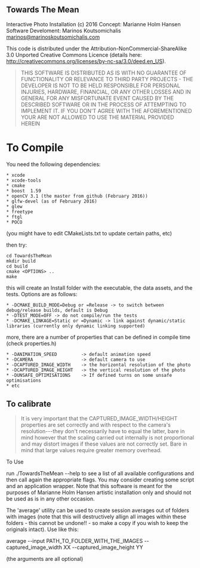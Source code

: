 ## Towards The Mean ##

Interactive Photo Installation (c) 2016
Concept: Marianne Holm Hansen
Software Develoment: Marinos Koutsomichalis <marinos@marinoskoutsomichalis.com>

This code is distributed under the Attribution-NonCommercial-ShareAlike 3.0 Unported Creative Commons Licence (details here: http://creativecommons.org/licenses/by-nc-sa/3.0/deed.en_US).

> THIS SOFTWARE IS DISTRIBUTED AS IS WITH NO GUARANTEE OF FUNCTIONALITY OR RELEVANCE TO THIRD PARTY PROJECTS - THE DEVELOPER IS NOT TO BE HELD RESPONSIBLE FOR PERSONAL INJURIES, HARDWARE, FINANCIAL, OR ANY OTHER LOSSES AND IN GENERAL FOR ANY MISFORTUNATE EVENT CAUSED BY THE DESCRIBED SOFTWARE OR IN THE PROCESS OF ATTEMPTING TO IMPLEMENT IT. IF YOU DON'T AGREE WITH THE AFOREMENTIONED YOUR ARE NOT ALLOWED TO USE THE MATERIAL PROVIDED HEREIN

# To Compile #

You need the following dependencies:

    * xcode
    * xcode-tools
    * cmake
    * boost  1.59
    * openCV 3.1 (the master from github (February 2016))
    * glfw-devel (as of February 2016)
    * glew
	* freetype
	* ftgl
	* POCO
	
(you might have to edit CMakeLists.txt to update certain paths, etc)

then try:

	cd TowardsTheMean
	mkdir build
	cd build
	cmake <OPTIONS> ..
	make

this will create an Install folder with the executable, the data assets, and the tests. Options are as follows:

    * -DCMAKE_BUILD_MODE=Debug or =Release -> to switch between debug/release builds, default is Debug
    * -DTEST_MODE=OFF -> do not compile/run the tests
	* -DCMAKE_LINKAGE=Static or =Dynamic -> link against dynamic/static libraries (currently only dynamic linking supported)

more, there are a number of properties that can be defined in compile time (check properties.h)

	* -DANIMATION_SPEED			-> default animation speed
	* -DCAMERA	                -> default camera to use
	* -DCAPTURED_IMAGE_WIDTH    -> the horizontal resolution of the photo 
	* -DCAPTURED_IMAGE_HEIGHT   -> the vertical resolution of the photo 
	* -DUNSAFE_OPTIMISATIONS    -> If defined turns on some unsafe optimisations
	* etc
	
## To calibrate ##

> It is very important that the CAPTURED_IMAGE_WIDTH/HEIGHT properties are set correctly and with respect to the camera's resolution---they don't necessarily have to equal the latter, bare in mind however that the scaling carried out internally is not proportional and may distort images if these values are not correctly set. Bare in mind that large values require greater memory overhead. 

To Use

run ./TowardsTheMean --help to see a list of all available configurations and then call again the appropriate flags. You may consider creating some script and an application wrapper. Note that this software is meant for the purposes of Marianne Holm Hansen artistic installation only and should not be used as is in any other occasion. 

The 'average' utility can be used to create session averages out of folders with images (note that this will destructively allign all images within these folders - this cannot be undone!! - so make a copy if you wish to keep the originals intact). Use like this:

average --input PATH_TO_FOLDER_WITH_THE_IMAGES --captured_image_width XX --captured_image_height YY

(the arguments are all optional)
